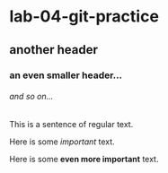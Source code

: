 # lab-04-git-practice

## another header

### an even smaller header...

###### and so on...

This is a sentence of regular text. 

Here is some *important* text.

Here is some **even more important** text.